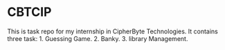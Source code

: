 # CBTCIP
This is task repo for my internship in  CipherByte Technologies.
It contains three task: 
                      1. Guessing Game.
                      2. Banky.
                      3. library Management.
